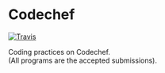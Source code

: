 # Codechef

[![Travis](https://img.shields.io/badge/language-Java-blue.svg)]()

Coding practices on Codechef.\
(All programs are the accepted submissions).

